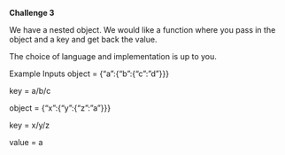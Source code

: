 **Challenge 3**


We have a nested object. We would like a function where you pass in the object and a key and 
get back the value. 

The choice of language and implementation is up to you.

Example Inputs
object = {“a”:{“b”:{“c”:”d”}}}

key = a/b/c

object = {“x”:{“y”:{“z”:”a”}}}

key = x/y/z

value = a

